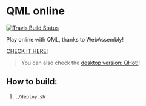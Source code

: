 # QML online

[![Travis Build Status](https://travis-ci.org/patrickelectric/qmlonline.svg?branch=master)](https://travis-ci.org/patrickelectric/qmlonline)

Play online with QML, thanks to WebAssembly!

[CHECK IT HERE!](https://patrickelectric.work/qmlonline/)

> You can also check the [desktop version: QHot!](https://github.com/patrickelectric/qhot)!

## How to build:
1. `./deploy.sh`
